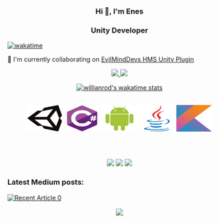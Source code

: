 <h3 align="center">Hi 👋, I'm Enes</h3>
<h3 align="center">Unity Developer</h3>

[![wakatime](https://wakatime.com/badge/user/e4f41d25-3de0-4628-858d-0e73826697f1.svg)](https://wakatime.com/@e4f41d25-3de0-4628-858d-0e73826697f1)

👯 I'm currently collaborating on [EvilMindDevs HMS Unity Plugin](https://github.com/EvilMindDevs/hms-unity-plugin)



<div align="center">
  <a href="https://github.com/enes-ozdemir">
  <img height="180em" src="https://github-readme-stats.vercel.app/api?username=enes-ozdemir&show_icons=true&theme=radical&include_all_commits=true&count_private=true"/>
    
  <img height="180em" src="https://github-readme-stats.vercel.app/api/top-langs/?username=enes-ozdemir&layout=compact&hide=Shaderlab,SCSS,HLSL,Less&langs_count=5&theme=radical"/>
  </br>
  
  [![willianrod's wakatime stats](https://github-readme-stats.vercel.app/api/wakatime?username=enesozdemir&layout=compact&langs_count=2&custom_title=Last-Week)](https://github.com/enes-ozdemir)
  
</div>
<div style="display: inline_block" align="center"><br>
  <img align="center" height="60" width="80" src="https://raw.githubusercontent.com/devicons/devicon/master/icons/unity/unity-original.svg">
  <img align="center" height="60" width="80" src="https://raw.githubusercontent.com/devicons/devicon/master/icons/csharp/csharp-original.svg">
    <img align="center" height="60" width="80" src="https://raw.githubusercontent.com/devicons/devicon/master/icons/android/android-original.svg">
  <img align="center" height="60" width="80" src="https://raw.githubusercontent.com/devicons/devicon/master/icons/java/java-original.svg">
  <img align="center" height="60" width="80" src="https://raw.githubusercontent.com/devicons/devicon/master/icons/kotlin/kotlin-original.svg">

  </br>  </br>
<div align="center">
  <a href = "mailto:enesozdemir6167@hotmail.com"><img src="https://img.shields.io/badge/-mail-%23333?style=for-the-badge&logo=hotmail&logoColor=white" target="_blank"></a>
  <a href="https://www.linkedin.com/in/e-ozdemir/" target="_blank"><img src="https://img.shields.io/badge/-LinkedIn-%230077B5?style=for-the-badge&logo=linkedin&logoColor=white" target="_blank"></a> 
    <a href="enesozdemir.medium.com" target="_blank"><img src="https://img.shields.io/badge/-Medium-%23333?style=for-the-badge&logo=medium&logoColor=white" target="_blank"></a> 
 
  <h3 align="left">Latest Medium posts:</h3>
<p align="left">
<a target="_blank" href="https://github-readme-medium-recent-article.vercel.app/medium/@enesozdemir/0"><img src="https://github-readme-medium-recent-article.vercel.app/medium/@enesozdemir/0" alt="Recent Article 0"> 
</p>
</div>

<a href="https://github.com/enes-ozdemir/Castle-Defense">
  <img align="center" src="https://github-readme-stats.vercel.app/api/pin/?username=enes-ozdemir&repo=Castle-Defense&theme=radical" />
</a>



